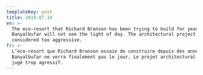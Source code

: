```yaml
---
templateKey: post
title: 2019.07.10
en: >-
  The eco-resort that Richard Branson has been trying to build for years in
  Banyalbufar will not see the light of day. The architectural project was
  considered too aggressive.
fr: >-
  L’eco-resort que Richard Branson essaie de construire depuis des années à
  Banyalbufar ne verra finalement pas le jour. Le projet architectural a été
  jugé trop agressif.
---
```


